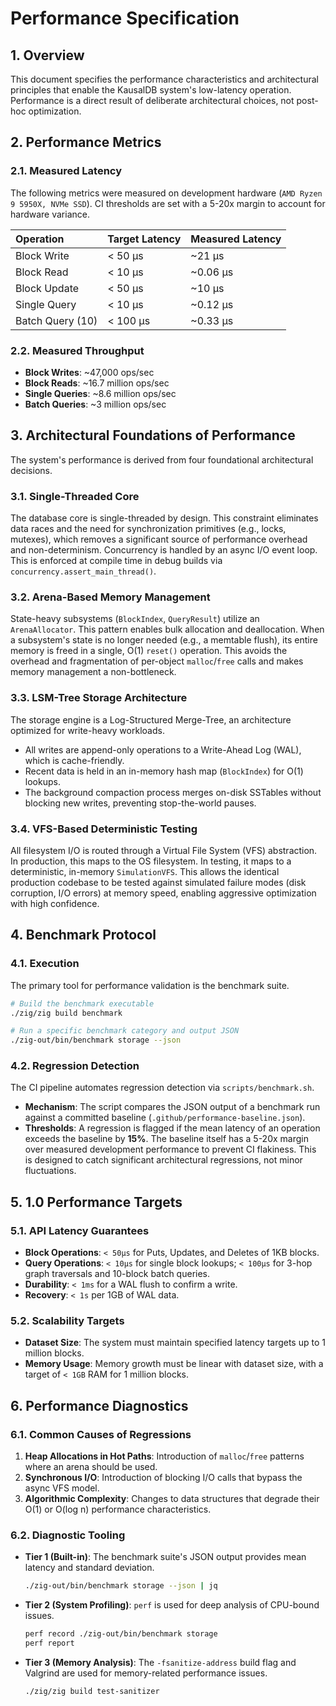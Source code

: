 # Performance Specification

## 1. Overview

This document specifies the performance characteristics and architectural principles that enable the KausalDB system's low-latency operation. Performance is a direct result of deliberate architectural choices, not post-hoc optimization.

## 2. Performance Metrics

### 2.1. Measured Latency

The following metrics were measured on development hardware (`AMD Ryzen 9 5950X, NVMe SSD`). CI thresholds are set with a 5-20x margin to account for hardware variance.

| Operation | Target Latency | Measured Latency |
| :--- | :--- | :--- |
| Block Write | < 50 µs | ~21 µs |
| Block Read | < 10 µs | ~0.06 µs |
| Block Update | < 50 µs | ~10 µs |
| Single Query | < 10 µs | ~0.12 µs |
| Batch Query (10) | < 100 µs | ~0.33 µs |

### 2.2. Measured Throughput

-   **Block Writes**: ~47,000 ops/sec
-   **Block Reads**: ~16.7 million ops/sec
-   **Single Queries**: ~8.6 million ops/sec
-   **Batch Queries**: ~3 million ops/sec

## 3. Architectural Foundations of Performance

The system's performance is derived from four foundational architectural decisions.

### 3.1. Single-Threaded Core

The database core is single-threaded by design. This constraint eliminates data races and the need for synchronization primitives (e.g., locks, mutexes), which removes a significant source of performance overhead and non-determinism. Concurrency is handled by an async I/O event loop. This is enforced at compile time in debug builds via `concurrency.assert_main_thread()`.

### 3.2. Arena-Based Memory Management

State-heavy subsystems (`BlockIndex`, `QueryResult`) utilize an `ArenaAllocator`. This pattern enables bulk allocation and deallocation. When a subsystem's state is no longer needed (e.g., a memtable flush), its entire memory is freed in a single, O(1) `reset()` operation. This avoids the overhead and fragmentation of per-object `malloc`/`free` calls and makes memory management a non-bottleneck.

### 3.3. LSM-Tree Storage Architecture

The storage engine is a Log-Structured Merge-Tree, an architecture optimized for write-heavy workloads.

*   All writes are append-only operations to a Write-Ahead Log (WAL), which is cache-friendly.
*   Recent data is held in an in-memory hash map (`BlockIndex`) for O(1) lookups.
*   The background compaction process merges on-disk SSTables without blocking new writes, preventing stop-the-world pauses.

### 3.4. VFS-Based Deterministic Testing

All filesystem I/O is routed through a Virtual File System (VFS) abstraction. In production, this maps to the OS filesystem. In testing, it maps to a deterministic, in-memory `SimulationVFS`. This allows the identical production codebase to be tested against simulated failure modes (disk corruption, I/O errors) at memory speed, enabling aggressive optimization with high confidence.

## 4. Benchmark Protocol

### 4.1. Execution

The primary tool for performance validation is the benchmark suite.

```bash
# Build the benchmark executable
./zig/zig build benchmark

# Run a specific benchmark category and output JSON
./zig-out/bin/benchmark storage --json
```

### 4.2. Regression Detection

The CI pipeline automates regression detection via `scripts/benchmark.sh`.

*   **Mechanism**: The script compares the JSON output of a benchmark run against a committed baseline (`.github/performance-baseline.json`).
*   **Thresholds**: A regression is flagged if the mean latency of an operation exceeds the baseline by **15%**. The baseline itself has a 5-20x margin over measured development performance to prevent CI flakiness. This is designed to catch significant architectural regressions, not minor fluctuations.

## 5. 1.0 Performance Targets

### 5.1. API Latency Guarantees

*   **Block Operations**: `< 50µs` for Puts, Updates, and Deletes of 1KB blocks.
*   **Query Operations**: `< 10µs` for single block lookups; `< 100µs` for 3-hop graph traversals and 10-block batch queries.
*   **Durability**: `< 1ms` for a WAL flush to confirm a write.
*   **Recovery**: `< 1s` per 1GB of WAL data.

### 5.2. Scalability Targets

*   **Dataset Size**: The system must maintain specified latency targets up to 1 million blocks.
*   **Memory Usage**: Memory growth must be linear with dataset size, with a target of `< 1GB` RAM for 1 million blocks.

## 6. Performance Diagnostics

### 6.1. Common Causes of Regressions

1.  **Heap Allocations in Hot Paths**: Introduction of `malloc`/`free` patterns where an arena should be used.
2.  **Synchronous I/O**: Introduction of blocking I/O calls that bypass the async VFS model.
3.  **Algorithmic Complexity**: Changes to data structures that degrade their O(1) or O(log n) performance characteristics.

### 6.2. Diagnostic Tooling

*   **Tier 1 (Built-in)**: The benchmark suite's JSON output provides mean latency and standard deviation.
    ```bash
    ./zig-out/bin/benchmark storage --json | jq
    ```
*   **Tier 2 (System Profiling)**: `perf` is used for deep analysis of CPU-bound issues.
    ```bash
    perf record ./zig-out/bin/benchmark storage
    perf report
    ```
*   **Tier 3 (Memory Analysis)**: The `-fsanitize-address` build flag and Valgrind are used for memory-related performance issues.
    ```bash
    ./zig/zig build test-sanitizer
    ```
